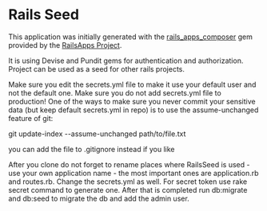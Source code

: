Rails Seed
=========

This application was initially generated with the [rails_apps_composer](https://github.com/RailsApps/rails_apps_composer) gem
provided by the [RailsApps Project](http://railsapps.github.io/).

It is using Devise and Pundit gems for authentication and authorization. Project can be used as a seed for other rails projects. 

Make sure you edit the secrets.yml file to make it use your default user and not the default one. Make sure you do not add secrets.yml file to production! One of the ways to make sure you never commit your sensitive data (but keep default secrets.yml in repo) is to use the assume-unchanged feature of git:

git update-index --assume-unchanged path/to/file.txt

you can add the file to .gitignore instead if you like

After you clone do not forget to rename places where RailsSeed is used - use your own application name - the most important ones are application.rb and routes.rb. Change the secrets.yml as well. For secret token use rake secret command to generate one. After that is completed run db:migrate and db:seed to migrate the db and add the admin user.
